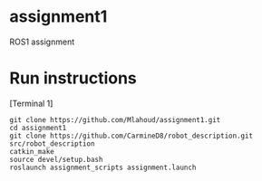# assignment1
 ROS1 assignment
 
# Run instructions
[Terminal 1]
```
git clone https://github.com/Mlahoud/assignment1.git
cd assignment1
git clone https://github.com/CarmineD8/robot_description.git src/robot_description
catkin_make
source devel/setup.bash
roslaunch assignment_scripts assignment.launch 
```
